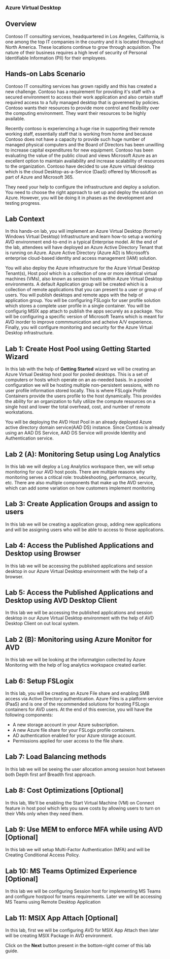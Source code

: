 ### **Azure Virtual Desktop**

## **Overview**

Contoso IT consulting services, headquartered in Los Angeles, California, is one among the top IT companies in the country and it is located throughout North America. These locations continue to grow through acquisition. The nature of their business requires a high level of security of Personal Identifiable Information (PII) for their employees.

## **Hands-on Labs Scenario**

Contoso IT consulting services has grown rapidly and this has created a new challenge. Contoso has a requirement for providing it's staff with a secured environment to access their work application and also certain staff required access to a fully managed desktop that is goverened by policies. Contoso wants their resources to provide more control and flexibility over the computing environment. They want their resources to be highly available.

Recently contoso is experiencing a huge rise in supporting their remote working staff, essentially staff that is working from home and because Contoso does not have a capacity to provide such huge number of managed physical computers and the Board of Directors has been unwilling to increase capital expenditures for new equipment. Contoso has been evaluating the value of the public cloud and views Microsoft Azure as an excellent option to maintain availability and increase scalability of resources to the organization. Contoso have decided to use Azure virtual desktop which is the cloud Desktop-as-a-Service (DaaS) offered by Microsoft as part of Azure and Microsoft 365.

They need your help to configure the infrastructure and deploy a solution. You need to choose the right approach to set up and deploy the solution on Azure. However, you will be doing it in phases as the development and testing progress.
 
## **Lab Context**

In this hands-on lab, you will implement an Azure Virtual Desktop (formerly Windows Virtual Desktop) Infrastructure and learn how-to setup a working AVD environment end-to-end in a typical Enterprise model. At the end of the lab, attendees will have deployed an Azure Active Directory Tenant that is running on Azure. Azure Active Directory (Azure AD) is Microsoft’s enterprise cloud-based identity and access management (IAM) solution.

You will also deploy the Azure infrastructure for the Azure Virtual Desktop Tenant(s), Host pool which is  a collection of one or more identical virtual machines (VMs), also known as session hosts within Azure Virtual Desktop environments. A default Application group will be created which is a collection of remote applications that you can present to a user or group of users. You will publish desktops and remote apps with the help of application group. You will be configuring FSLogix for user profile solution which stores a complete user profile in a single container. You will be configurig MSIX app attach to publish the apps securely as a package. You will be configuring a specific version of Microsoft Teams which is meant for AVD inorder to improve commmunication and acheive A/V experience. Finally, you will configure monitoring and security for the Azure Virtual Desktop infrastructure.

## **Lab 1: Create Host Pool using Getting Started Wizard**

In this lab with the help of **Getting Started** wizard we will be creating an Azure Virtual Desktop host pool for pooled desktops. This is a set of computers or hosts which operate on an as-needed basis. In a pooled configuration we will be hosting multiple non-persistent sessions, with no user profile information stored locally. This is where FSLogix Profile Containers provide the users profile to the host dynamically. This provides the ability for an organization to fully utilize the compute resources on a single host and lower the total overhead, cost, and number of remote workstations.

You will be deploying the AVD Host Pool in an already deployed Azure active directory domain service(AAD DS) instance. Since Contoso is already using an AAD DS Service, AAD DS Service will provide Identity and Authentication service.

## **Lab 2 (A): Monitoring Setup using Log Analytics**

In this lab we will deploy a Log Analytics workspace then, we will setup monitoring for our AVD host pools. There are multiple reasons why monitoring serves a critical role: troubleshooting, performance, security, etc. There are also multiple components that make up the AVD service, which can add some variation on how customers implement monitoring
    
## **Lab 3: Create Application Groups and assign to users**
    
In this lab we will be creating a application group, adding new applications and will be assigning users who will be able to access to those applications.
    
## **Lab 4: Access the Published Applications and Desktop using Browser**

In this lab we will be accessing the published applications and session desktop in our Azure Virtual Desktop environment with the help of a browser.
    
## **Lab 5: Access the Published Applications and Desktop using AVD Desktop Client**
    
In this lab we will be accessing the published applications and session desktop in our Azure Virtual Desktop environment with the help of AVD Desktop Client on out local system.

## **Lab 2 (B): Monitoring using Azure Monitor for AVD**

In this lab we will be looking at the informatgion collected by Azure Monitoring with the help of log analytics workspace created earlier.
    
## **Lab 6: Setup FSLogix**
 
In this lab, you will be creating an Azure File share and enabling SMB access via Active Directory authentication. Azure Files is a platform service (PaaS) and is one of the recommended solutions for hosting FSLogix containers for AVD users. At the end of this exercise, you will have the following components:

- A new storage account in your Azure subscription.
- A new Azure file share for your FSLogix profile containers.
- AD authentication enabled for your Azure storage account.
- Permissions applied for user access to the file share.
    
## **Lab 7: Load Balancing methods**
    
In this lab we will be seeing the user allocation among session host between both Depth first anf Breadth first approach.

## **Lab 8: Cost Optimizations [Optional]**

In this lab, We'll be enabling the Start Virtual Machine (VM) on Connect feature in host pool which lets you save costs by allowing users to turn on their VMs only when they need them.

## **Lab 9: Use MEM to enforce MFA while using AVD [Optional]**

In this lab we will setup Multi-Factor Authentication (MFA) and will be Creating Conditional Access Policy.

## **Lab 10: MS Teams Optimized Experience [Optional]**

In this lab we will be configuring Session host for implementing MS Teams and configure hostpool for teams requirements. Later we will be accessing MS Teams using Remote Desktop Application

## **Lab 11: MSIX App Attach [Optional]**

In this lab, first we will be configuring AVD for MSIX App Attach then later will be creating MSIX Package in AVD environment.



Click on the **Next** button present in the bottom-right corner of this lab guide.
